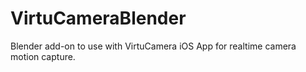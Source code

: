 # VirtuCameraBlender
Blender add-on to use with VirtuCamera iOS App for realtime camera motion capture.
